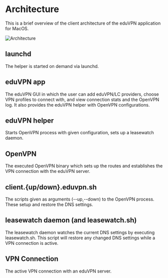 # Architecture

This is a brief overview of the client architecture of the eduVPN application
for MacOS.

![Architecture](img/ARCH.png)

## launchd

The helper is started on demand via launchd.

## eduVPN app

The eduVPN GUI in which the user can add eduVPN/LC providers, choose VPN
profiles to connect with, and view connection stats and the OpenVPN log.
It also provides the eduVPN helper with OpenVPN configurations.

## eduVPN helper

Starts OpenVPN process with given configuration, sets up a leasewatch daemon.

## OpenVPN

The executed OpenVPN binary which sets up the routes and establishes the VPN
connection with the eduVPN server.

## client.{up/down}.eduvpn.sh

The scripts given as arguments (--up,--down) to the OpenVPN process. These
setup and restore the DNS settings.

## leasewatch daemon (and leasewatch.sh)

The leasewatch daemon watches the current DNS settings by executing
leasewatch.sh. This script will restore any changed DNS settings while a VPN
connection is active.

## VPN Connection

The active VPN connection with an eduVPN server.

